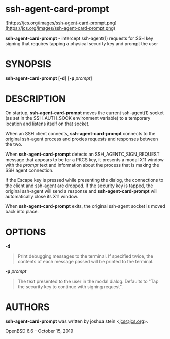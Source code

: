 # ssh-agent-card-prompt

![https://jcs.org/images/ssh-agent-card-prompt.png](https://jcs.org/images/ssh-agent-card-prompt.png)

**ssh-agent-card-prompt** - intercept
ssh-agent(1)
requests for SSH key signing that requires tapping a physical security
key and prompt the user

# SYNOPSIS

**ssh-agent-card-prompt**
\[**-d**]
\[**-p**&nbsp;*prompt*]

# DESCRIPTION

On startup,
**ssh-agent-card-prompt**
moves the current
ssh-agent(1)
socket
(as set in the SSH\_AUTH\_SOCK environment variable)
to a temporary location and listens itself on that socket.

When an SSH client connects,
**ssh-agent-card-prompt**
connects to the original ssh-agent process and proxies requests and responses
between the two.

When
**ssh-agent-card-prompt**
detects an SSH\_AGENTC\_SIGN\_REQUEST message that appears to be for a PKCS key,
it presents a modal X11 window with the
*prompt*
text and information about the process that is making the SSH agent connection.

If the Escape key is pressed while presenting the dialog, the connections to
the client and ssh-agent are dropped.
If the security key is tapped, the original ssh-agent will send a response
and
**ssh-agent-card-prompt**
will automatically close its X11 window.

When
**ssh-agent-card-prompt**
exits, the original ssh-agent socket is moved back into place.

# OPTIONS

**-d**

> Print debugging messages to the terminal.
> If specified twice, the contents of each message passed will be printed to the
> terminal.

**-p** *prompt*

> The text presented to the user in the modal dialog.
> Defaults to "Tap the security key to continue with signing request".

# AUTHORS

**ssh-agent-card-prompt**
was written by
joshua stein &lt;[jcs@jcs.org](mailto:jcs@jcs.org)&gt;.

OpenBSD 6.6 - October 15, 2019
